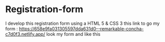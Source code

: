 # Registration-form
I develop this registration form using a HTML 5 &amp; CSS 3 this link to go my form : https://658e9fa031305597dda631d0--remarkable-concha-c7d0f3.netlify.app/ look my form and like this 
